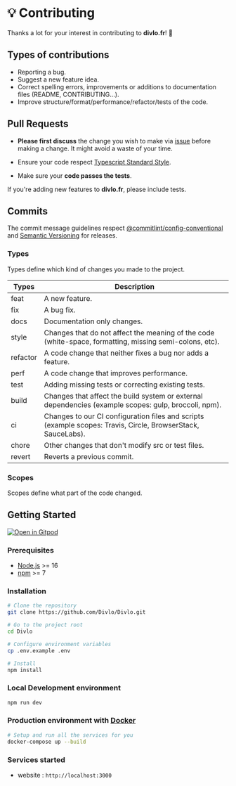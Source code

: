 # 💡 Contributing

Thanks a lot for your interest in contributing to **divlo.fr**! 🎉

## Types of contributions

- Reporting a bug.
- Suggest a new feature idea.
- Correct spelling errors, improvements or additions to documentation files (README, CONTRIBUTING...).
- Improve structure/format/performance/refactor/tests of the code.

## Pull Requests

- **Please first discuss** the change you wish to make via [issue](https://github.com/Divlo/Divlo/issues) before making a change. It might avoid a waste of your time.

- Ensure your code respect [Typescript Standard Style](https://www.npmjs.com/package/ts-standard).

- Make sure your **code passes the tests**.

If you're adding new features to **divlo.fr**, please include tests.

## Commits

The commit message guidelines respect [@commitlint/config-conventional](https://github.com/conventional-changelog/commitlint/tree/master/%40commitlint/config-conventional) and [Semantic Versioning](https://semver.org/) for releases.

### Types

Types define which kind of changes you made to the project.

| Types    | Description                                                                                                  |
| -------- | ------------------------------------------------------------------------------------------------------------ |
| feat     | A new feature.                                                                                               |
| fix      | A bug fix.                                                                                                   |
| docs     | Documentation only changes.                                                                                  |
| style    | Changes that do not affect the meaning of the code (white-space, formatting, missing semi-colons, etc).      |
| refactor | A code change that neither fixes a bug nor adds a feature.                                                   |
| perf     | A code change that improves performance.                                                                     |
| test     | Adding missing tests or correcting existing tests.                                                           |
| build    | Changes that affect the build system or external dependencies (example scopes: gulp, broccoli, npm).         |
| ci       | Changes to our CI configuration files and scripts (example scopes: Travis, Circle, BrowserStack, SauceLabs). |
| chore    | Other changes that don't modify src or test files.                                                           |
| revert   | Reverts a previous commit.                                                                                   |

### Scopes

Scopes define what part of the code changed.

## Getting Started

[![Open in Gitpod](https://gitpod.io/button/open-in-gitpod.svg)](https://gitpod.io/#https://github.com/Divlo/Divlo)

### Prerequisites

- [Node.js](https://nodejs.org/) >= 16
- [npm](https://www.npmjs.com/) >= 7

### Installation

```sh
# Clone the repository
git clone https://github.com/Divlo/Divlo.git

# Go to the project root
cd Divlo

# Configure environment variables
cp .env.example .env

# Install
npm install
```

### Local Development environment

```sh
npm run dev
```

### Production environment with [Docker](https://www.docker.com/)

```sh
# Setup and run all the services for you
docker-compose up --build
```

### Services started

- website : `http://localhost:3000`

